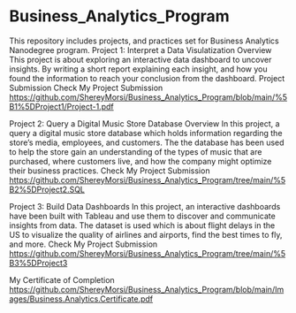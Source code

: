 # Business_Analytics_Program
This repository includes projects, and practices set for Business Analytics Nanodegree program.
Project 1: Interpret a Data Visulatization
Overview
This project is about exploring an interactive data dashboard to uncover insights. By writing a short report explaining each insight, and how you found the information to reach your conclusion from the dashboard.
Project Submission
Check My Project Submission
https://github.com/ShereyMorsi/Business_Analytics_Program/blob/main/%5B1%5DProject1/Project-1.pdf

Project 2: Query a Digital Music Store Database
Overview
In this project, a query a digital music store database which holds information regarding the store’s media, employees, and customers. The the database has been used to help the store gain an understanding of the types of music that are purchased, 
   where customers live, and how the company might optimize their business practices.
   Check My Project Submission
   https://github.com/ShereyMorsi/Business_Analytics_Program/tree/main/%5B2%5DProject2.SQL
   
   Project 3: Build Data Dashboards
In this project, an interactive dashboards have been built with Tableau and use them to discover and communicate insights from data. 
The dataset is used which is about flight delays in the US to visualize the quality of airlines and airports, find the best times to fly, and more.
Check My Project Submission
https://github.com/ShereyMorsi/Business_Analytics_Program/tree/main/%5B3%5DProject3

My Certificate of Completion
https://github.com/ShereyMorsi/Business_Analytics_Program/blob/main/Images/Business.Analytics.Certificate.pdf
